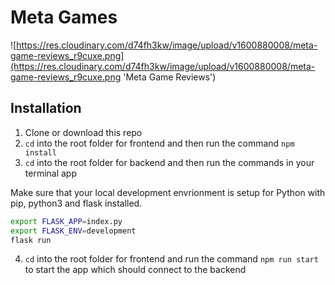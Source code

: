 # Meta Games

![https://res.cloudinary.com/d74fh3kw/image/upload/v1600880008/meta-game-reviews_r9cuxe.png](https://res.cloudinary.com/d74fh3kw/image/upload/v1600880008/meta-game-reviews_r9cuxe.png 'Meta Game Reviews')

## Installation

1. Clone or download this repo
2. `cd` into the root folder for frontend and then run the command `npm install`
3. `cd` into the root folder for backend and then run the commands in your terminal app

Make sure that your local development envrionment is setup for Python with pip, python3 and flask installed.

```bash
export FLASK_APP=index.py
export FLASK_ENV=development
flask run
```

4. `cd` into the root folder for frontend and run the command `npm run start` to start the app which should connect to the backend
